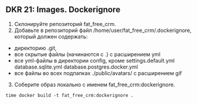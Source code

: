 ## DKR 21: Images. Dockerignore

1. Склонируйте репозиторий fat_free_crm.
2. Добавьте в репозиторий файл /home/user/fat_free_crm/.dockerignore, который должен содержать:
 * директорию .git,
 * все скрытые файлы (начинаются с .) с расширением yml
 * все yml-файлы в директории config, кроме settings.default.yml database.sqlite.yml database.postgres.docker.yml
 * все файлы во всех подпапках ./public/avatars/ с расширением gif
3. Соберите образ локально с именем fat_free_crm:dockerignore.


``` time docker build -t fat_free_crm:dockerignore . ```
